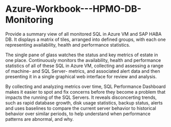 # Azure-Workbook---HPMO-DB-Monitoring
Provide a summary view of all monitored SQL in Azure VM and SAP HABA DB. It displays a matrix of tiles, arranged into defined groups, with each one representing availability, health and performance statistics.

The single pane of glass watches the status and key metrics of estate in one place. Continuously monitors the availability, health and performance statistics of all of these SQL in Azure VM, collecting and assessing a range of machine- and SQL Server- metrics, and associated alert data and then presenting it in a single graphical web interface for review and analysis.

By collecting and analyzing metrics over time, SQL Performance Dashboard makes it easier to spot and fix concerns before they become a problem that impacts the running of the SQL Servers. It reveals disconcerting trends, such as rapid database growth, disk usage statistics, backup status, alerts and uses baselines to compare the current server behavior to historical behavior over similar periods, to help understand when performance patterns are abnormal, and why.
